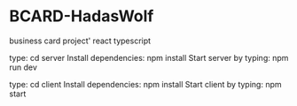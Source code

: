 # BCARD-HadasWolf
 business card project' react typescript


type:  cd server
Install dependencies:  npm install
Start server by typing:  npm run dev

 type: cd client
Install dependencies:  npm install
Start  client by typing:  npm start
